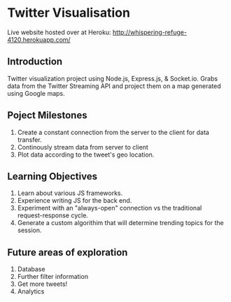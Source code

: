 # Twitter Visualisation

Live website hosted over at Heroku: http://whispering-refuge-4120.herokuapp.com/

## Introduction

Twitter visualization project using Node.js, Express.js, & Socket.io. Grabs data from the Twitter Streaming API and project them on a map generated using Google maps.

## Poject Milestones

1. Create a constant connection from the server to the client for data transfer.
2. Continously stream data from server to client
3. Plot data according to the tweet's geo location.

## Learning Objectives

1. Learn about various JS frameworks.
2. Experience writing JS for the back end.
3. Experiment with an "always-open" connection vs the traditional request-response cycle.
4. Generate a custom algorithim that will determine trending topics for the session.

## Future areas of exploration

1. Database
2. Further filter information
3. Get more tweets!
4. Analytics

<!-- ## References -->
